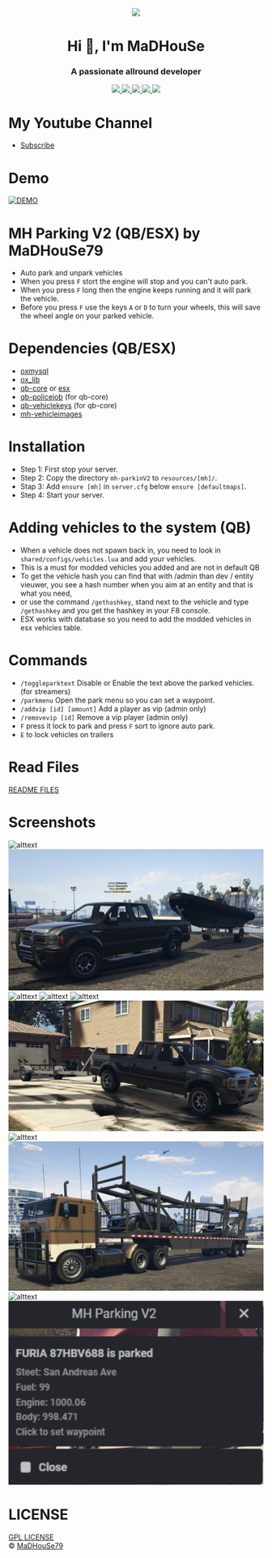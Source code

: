 <p align="center">
    <img width="140" src="https://icons.iconarchive.com/icons/iconarchive/red-orb-alphabet/128/Letter-M-icon.png" />  
    <h1 align="center">Hi 👋, I'm MaDHouSe</h1>
    <h3 align="center">A passionate allround developer </h3>    
</p>

<p align="center">
  <a href="https://github.com/MH-Scripts/mh-parkingV2/issues">
    <img src="https://img.shields.io/github/issues/MaDHouSe79/mh-parkingV2"/> 
  </a>
  <a href="https://github.com/MH-Scripts/mh-parkingV2/watchers">
    <img src="https://img.shields.io/github/watchers/MaDHouSe79/mh-parkingV2"/> 
  </a> 
  <a href="https://github.com/MH-Scripts/mh-parkingV2/network/members">
    <img src="https://img.shields.io/github/forks/MaDHouSe79/mh-parkingV2"/> 
  </a>  
  <a href="https://github.com/MH-Scripts/mh-parkingV2/stargazers">
    <img src="https://img.shields.io/github/stars/MaDHouSe79/mh-parkingV2?color=white"/> 
  </a>
  <a href="https://github.com/MH-Scripts/mh-parkingV2/blob/main/LICENSE">
    <img src="https://img.shields.io/github/license/MH-Scripts/mh-parkingV2?color=black"/> 
  </a>      
</p>

# My Youtube Channel
- [Subscribe](https://www.youtube.com/@MaDHouSe79) 

# Demo
[![DEMO](https://img.youtube.com/vi/94Syv5NbF54/0.jpg)](https://www.youtube.com/watch?v=94Syv5NbF54)

# MH Parking V2 (QB/ESX) by MaDHouSe79
- Auto park and unpark vehicles
- When you press `F` stort the engine will stop and you can't auto park.
- When you press `F` long then the engine keeps running and it will park the vehicle.
- Before you press `F` use the keys `A` or `D` to turn your wheels, this will save the wheel angle on your parked vehicle.

# Dependencies (QB/ESX)
- [oxmysql](https://github.com/overextended/oxmysql/releases/tag/v1.9.3)
- [ox_lib](https://github.com/overextended/ox_lib/releases)
- [qb-core](https://github.com/qbcore-framework/qb-core) or [esx](https://github.com/esx-framework)
- [qb-policejob](https://github.com/qbcore-framework/qb-policejob) (for qb-core)
- [qb-vehiclekeys](https://github.com/qbcore-framework/qb-vehiclekeys) (for qb-core)
- [mh-vehicleimages](https://github.com/MH-Scripts/mh-vehicleimages)

# Installation
- Step 1: First stop your server.
- Step 2: Copy the directory `mh-parkinV2` to `resources/[mh]/`.
- Stap 3: Add `ensure [mh]` in `server.cfg` below `ensure [defaultmaps]`.
- Step 4: Start your server.  

# Adding vehicles to the system (QB)
- When a vehicle does not spawn back in, you need to look in `shared/configs/vehicles.lua` and add your vehicles.
- This is a must for modded vehicles you added and are not in default QB
- To get the vehicle hash you can find that with /admin than dev / entity vieuwer, you see a hash number when you aim at an entity and that is what you need,
- or use the command `/gethashkey`, stand next to the vehicle and type `/gethashkey` and you get the hashkey in your F8 console. 
- ESX works with database so you need to add the modded vehicles in esx vehicles table.

# Commands
- `/toggleparktext` Disable or Enable the text above the parked vehicles. (for streamers)
- `/parkmenu` Open the park menu so you can set a waypoint.
- `/addvip [id] [amount]` Add a player as vip (admin only)
- `/removevip [id]` Remove a vip player (admin only)
- `F` press it lock to park and press `F` sort to ignore auto park. 
- `E` to lock vehicles on trailers


# Read Files
[README FILES](https://github.com/MH-Scripts/mh-parkingV2/tree/main/readme)

# Screenshots
![alttext](https://github.com/MH-Scripts/mh-parkingV2/blob/main/screenshots/parked.png)
![alttext](https://github.com/MH-Scripts/mh-parkingV2/blob/main/screenshots/trailer6.png)
![alttext](https://github.com/MH-Scripts/mh-parkingV2/blob/main/screenshots/trailer1.png)
![alttext](https://github.com/MH-Scripts/mh-parkingV2/blob/main/screenshots/trailer2.png)
![alttext](https://github.com/MH-Scripts/mh-parkingV2/blob/main/screenshots/trailer3.png)
![alttext](https://github.com/MH-Scripts/mh-parkingV2/blob/main/screenshots/trailer4.png)
![alttext](https://github.com/MH-Scripts/mh-parkingV2/blob/main/screenshots/trailer5.png)
![alttext](https://github.com/MH-Scripts/mh-parkingV2/blob/main/screenshots/trailer7.png)
![alttext](https://github.com/MH-Scripts/mh-parkingV2/blob/main/screenshots/trailer8.png)
![alttext](https://github.com/MH-Scripts/mh-parkingV2/blob/main/screenshots/parkmenu.png)

# LICENSE
[GPL LICENSE](./LICENSE)<br />
&copy; [MaDHouSe79](https://www.youtube.com/@MaDHouSe79)
